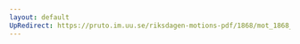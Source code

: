 ```yaml
---
layout: default
UpRedirect: https://pruto.im.uu.se/riksdagen-motions-pdf/1868/mot_1868__ak__204/mot_1868__ak__204-002.pdf
---
```

